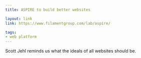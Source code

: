 ```yaml
---
title: ASPIRE to build better websites

layout: link
link: https://www.filamentgroup.com/lab/aspire/

tags:
- web platform
---
```


Scott Jehl reminds us what the ideals of all websites should be.
